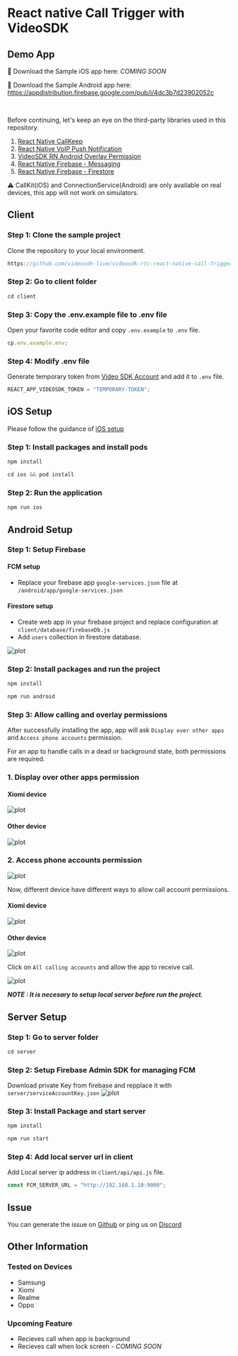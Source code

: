 # React native Call Trigger with VideoSDK

## Demo App

📲 Download the Sample iOS app here: _COMING SOON_

📱 Download the Sample Android app here: https://appdistribution.firebase.google.com/pub/i/4dc3b7d23902052c

<br/>

Before continuing, let's keep an eye on the third-party libraries used in this repository.

1. [React Native CallKeep](https://www.npmjs.com/package/react-native-callkeep)
2. [React Native VoIP Push Notification](https://www.npmjs.com/package/react-native-voip-push-notification)
3. [VideoSDK RN Android Overlay Permission](https://www.npmjs.com/package/videosdk-rn-android-overlay-permission)
4. [React Native Firebase - Messaging](https://rnfirebase.io/messaging/usage)
5. [React Native Firebase - Firestore](https://rnfirebase.io/firestore/usage)

⚠️ CallKit(iOS) and ConnectionService(Android) are only available on real devices, this app will not work on simulators.

## Client

### Step 1: Clone the sample project

Clone the repository to your local environment.

```js
https://github.com/videosdk-live/videosdk-rtc-react-native-call-trigger-example.git
```

### Step 2: Go to client folder

```js
cd client
```

### Step 3: Copy the .env.example file to .env file

Open your favorite code editor and copy `.env.example` to `.env` file.

```js
cp.env.example.env;
```

### Step 4: Modify .env file

Generate temporary token from [Video SDK Account](https://app.videosdk.live/signup) and add it to `.env` file.

```js title=".env"
REACT_APP_VIDEOSDK_TOKEN = "TEMPORARY-TOKEN";
```

## iOS Setup

Please follow the guidance of [iOS setup](./iOS_SETUP.md)

### Step 1: Install packages and install pods

```js
npm install
```

```js
cd ios && pod install
```

### Step 2: Run the application

```js
npm run ios
```

## Android Setup

### Step 1: Setup Firebase

#### FCM setup

- Replace your firebase app `google-services.json` file at `/android/app/google-services.json`

#### Firestore setup

- Create web app in your firebase project and replace configuration at `client/database/firebaseDb.js`
- Add `users` collection in firestore database.

![plot](./public/image-1.png)

### Step 2: Install packages and run the project

```js
npm install
```

```js
npm run android
```

### Step 3: Allow calling and overlay permissions

After successfully installing the app, app will ask `Display over other apps` and `Access phone accounts` permission.

For an app to handle calls in a dead or background state, both permissions are required.

### 1. Display over other apps permission

#### Xiomi device

![plot](./public/xiomi-1.png)

<!-- <p float="left">
  <img src="./public/xiomi-1.png" width="200" />
  <img src="./public/xiomi-1.png" width="200" /> 
</p> -->

#### Other device

![plot](./public/ot-1.png)

### 2. Access phone accounts permission

![plot](./public/ot-2.png)

Now, different device have different ways to allow call account permissions.

#### Xiomi device

![plot](./public/xiomi-2.png)

#### Other device

![plot](./public/ot-3.png)

Click on `All calling accounts` and allow the app to receive call.

![plot](./public/ot-4.png)

_**NOTE : It is necesary to setup local server before run the project.**_

## Server Setup

### Step 1: Go to server folder

```js
cd server
```

### Step 2: Setup Firebase Admin SDK for managing FCM

Download private Key from firebase and repplace it with `server/serviceAccountKey.json`
![plot](./public/image-3.png)

### Step 3: Install Package and start server

```js
npm install
```

```js
npm run start
```

### Step 4: Add local server url in client

Add Local server ip address in `client/api/api.js` file.

```js title="api.js"
const FCM_SERVER_URL = "http://192.168.1.10:9000";
```

## Issue

You can generate the issue on [Github](https://github.com/videosdk-live/videosdk-rtc-react-native-call-trigger-example/issues) or ping us on [Discord](https://discord.gg/bsEukaNhrD)

## Other Information

### Tested on Devices

- Samsung
- Xiomi
- Realme
- Oppo

### Upcoming Feature

- Recieves call when app is background
- Recieves call when lock screen - _COMING SOON_
